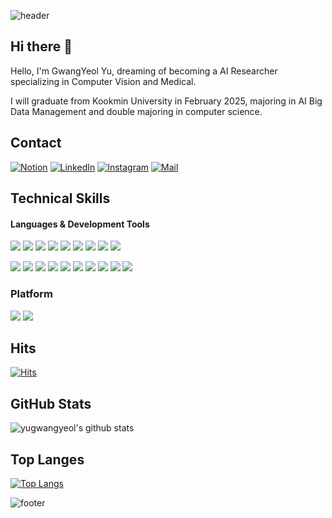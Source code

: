 ![header](https://capsule-render.vercel.app/api?type=waving&color=gradient&customColorList=2&height=250&section=header&text=WELCOME&fontSize=90&desc=%20This%20is%20GwangYeol's%20Github&animation=fadeIn&descSize=20&FontSize=40&descAlign=70&descAlignY=60&fontAlignY=40)


## Hi there 👋
Hello, I'm GwangYeol Yu, dreaming of becoming a AI Researcher specializing in Computer Vision and Medical.

I will graduate from Kookmin University in February 2025, majoring in AI Big Data Management and double majoring in computer science.


## Contact
[![Notion](https://img.shields.io/badge/Notion-000000?style=flat-square&logo=Notion&logoColor=white)](https://www.notion.so/s-Notion-4ec0905233e042a08bf701c13b739b76)
[![LinkedIn](https://img.shields.io/badge/Linked_In-0A66C2?style=flat-square&logo=LinkedIn&logoColor=white)](https://www.linkedin.com/in/%EA%B4%91%EC%97%B4-%EC%9C%A0-82aa60217/)
[![Instagram](https://img.shields.io/badge/Instagram-dd2a7b?style=flat-square&logo=Instagram&logoColor=white)](https://www.instagram.com/pang10_u/) 
[![Mail](https://img.shields.io/badge/kt01054197938@gmail.com-e10915?style=flat-square&logo=Gmail&logoColor=white)](kt01054197938@gmail.com)

## Technical Skills
#### Languages & Development Tools
<img src="https://img.shields.io/badge/Python-3776AB?style=flat-square&logo=Python&logoColor=white"/> <img src="https://img.shields.io/badge/Pytorch-EE4C2C?style=flat-square&logo=Pytorch&logoColor=white"/> <img src="https://img.shields.io/badge/TensorFlow-FF6F00?style=flat-square&logo=TensorFlow&logoColor=white"/> <img src="https://img.shields.io/badge/Keras-D00000?style=flat-square&logo=Keras&logoColor=white"/> <img src="https://img.shields.io/badge/Java-007396?style=flat-square&logo=Java&logoColor=white"/> <img src="https://img.shields.io/badge/R-276DC3?style=flat-square&logo=R&logoColor=white"/> <img src="https://img.shields.io/badge/C++-00599C?style=flat-square&logo=C%2B%2B&logoColor=white"/></a> <img src="https://img.shields.io/badge/Qgis-589632?style=flat-square&logo=Qgis&logoColor=white"/></a> <img src="https://img.shields.io/badge/SQL-4479A1?style=flat-square&logo=MySQL&logoColor=white"/>

<img src="https://img.shields.io/badge/Anaconda-44A833?style=flat-square&logo=Anaconda&logoColor=white"/> <img src="https://img.shields.io/badge/Jupyter-F37626?style=flat-square&logo=Jupyter&logoColor=white"/> <img src="https://img.shields.io/badge/Google Colab-F9AB00?style=flat-square&logo=Google Colab&logoColor=white"/> <img src="https://img.shields.io/badge/Eclipse IDE-2C2255?style=flat-square&logo=Eclipse IDE&logoColor=white"/> <img src="https://img.shields.io/badge/MySQL-4479A1?style=flat-square&logo=MySQL&logoColor=white"/> <img src="https://img.shields.io/badge/PyCharm-000000?style=flat-square&logo=PyCharm&logoColor=white"/> <img src="https://img.shields.io/badge/VSCode-007ACC?style=flat-square&logo=Visual Studio Code&logoColor=white"/> <img src="https://img.shields.io/badge/Git-F05032?style=flat-square&logo=Git&logoColor=white"/></a> <img src="https://img.shields.io/badge/GitHub-181717?style=flat-square&logo=GitHub&logoColor=white"/></a> <img src="https://img.shields.io/badge/Slack-4A154B?style=flat-square&logo=Slack&logoColor=white"/> </a>


### Platform
<img src="https://img.shields.io/badge/Windows-0078D6?style=flat-square&logo=Windows&logoColor=white"/> <img src="https://img.shields.io/badge/Linux-FCC624?style=flat-square&logo=Linux&logoColor=white"/>


## Hits
[![Hits](https://hits.seeyoufarm.com/api/count/incr/badge.svg?url=https://github.com/yugwangyeol%2Fgjbae1212%2Fhit-counter)](https://hits.seeyoufarm.com)


## GitHub Stats
![yugwangyeol's github stats](https://github-readme-stats.vercel.app/api?username=yugwangyeol&show_icons=true)

## Top Langes
[![Top Langs](https://github-readme-stats.vercel.app/api/top-langs/?username=JIYUNHYEOK&layout=compact&theme=dark&langs_count=5)](https://github.com/yugwangyeol/github-readme-stats)


![footer](https://capsule-render.vercel.app/api?type=waving&color=gradient&customColorList=2&height=150&section=footer)

